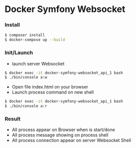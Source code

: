 Docker Symfony Websocket
========
### Install
````bash
$ composer install
$ docker-compose up --build
````

### Init/Launch
- launch server Websocket
````bash
$ docker exec -it docker-symfony-websocket_api_1 bash
$ ./bin/console a:w
````
- Open file index.html on your browser
- Launch process command on new shell
````bash
$ docker exec -it docker-symfony-websocket_api_1 bash
$ ./bin/console a:r
````

### Result
- All process appear on Browser when is start/done
- All process message showing on process shell 
- All process connection appear on server Websocket Shell
